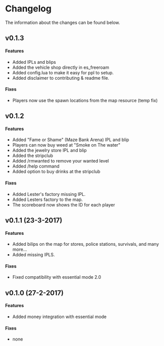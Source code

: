 # Changelog
The information about the changes can be found below.   

## v0.1.3
#### Features
- Added IPLs and blips
- Added the vehicle shop directly in es_freeroam
- Added config.lua to make it easy for ppl to setup.
- Added disclaimer to contributing & readme file.

#### Fixes
- Players now use the spawn locations from the map resource (temp fix)

## v0.1.2
#### Features
- Added "Fame or Shame" (Maze Bank Arena) IPL and blip
- Players can now buy weed at "Smoke on The water"
- Added the jewelry store IPL and blip
- Added the stripclub
- Added /rmwanted to remove your wanted level
- Added /help command
- Added option to buy drinks at the stripclub

#### Fixes
- Added Lester's factory missing IPL.
- Added Lesters factory to the map.
- The scoreboard now shows the ID for each player

## v0.1.1 (23-3-2017)   
#### Features
- Added bilips on the map for stores, police stations, survivals, and many more...
- Added missing IPLS.

#### Fixes
- Fixed compatibility with essential mode 2.0   

## v0.1.0 (27-2-2017)  
#### Features
- Added money integration with essential mode

#### Fixes
- none
